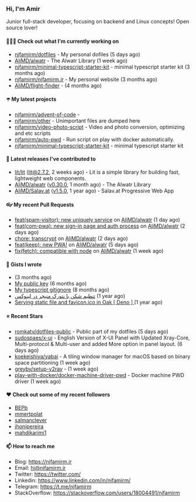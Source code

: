 ### Hi, I'm Amir

Junior full-stack developer, focusing on backend and Linux concepts!
Open source lover!

#### 👨🏻‍💻 Check out what I'm currently working on

- [njfamirm/dotfiles](https://github.com/njfamirm/dotfiles) - My personal dofiles (5 days ago)
- [AliMD/alwatr](https://github.com/AliMD/alwatr) - The Alwatr Library (1 week ago)
- [njfamirm/minimal-typescript-starter-kit](https://github.com/njfamirm/minimal-typescript-starter-kit) - minimal typescript starter kit (3 months ago)
- [njfamirm/njfamirm.ir](https://github.com/njfamirm/njfamirm.ir) - My personal website (3 months ago)
- [AliMD/flight-finder](https://github.com/AliMD/flight-finder) -  (4 months ago)

#### ☂️ My latest projects

- [njfamirm/advent-of-code](https://github.com/njfamirm/advent-of-code) - 
- [njfamirm/other](https://github.com/njfamirm/other) - Unimportant files are dumped here
- [njfamirm/video-photo-script](https://github.com/njfamirm/video-photo-script) - Video and photo conversion, optimizing and etc scripts
- [njfamirm/auto-pwd](https://github.com/njfamirm/auto-pwd) - Run script on play with docker automatically.
- [njfamirm/minimal-typescript-starter-kit](https://github.com/njfamirm/minimal-typescript-starter-kit) - minimal typescript starter kit

#### 🎉 Latest releases I've contributed to

- [lit/lit](https://github.com/lit/lit) ([lit@2.7.2](https://github.com/lit/lit/releases/tag/lit%402.7.2), 2 weeks ago) - Lit is a simple library for building fast, lightweight web components.
- [AliMD/alwatr](https://github.com/AliMD/alwatr) ([v0.30.0](https://github.com/AliMD/alwatr/releases/tag/v0.30.0), 1 month ago) - The Alwatr Library
- [AliMD/Salav.at](https://github.com/AliMD/Salav.at) ([v1.5.0](https://github.com/AliMD/Salav.at/releases/tag/v1.5.0), 1 year ago) - Salav.at Progressive Web App

#### 👓 My recent Pull Requests

- [feat(spam-visitor): new uniquely service](https://github.com/AliMD/alwatr/pull/1061) on [AliMD/alwatr](https://github.com/AliMD/alwatr) (1 day ago)
- [feat(com-pwa): new sign-in page and auth process](https://github.com/AliMD/alwatr/pull/1060) on [AliMD/alwatr](https://github.com/AliMD/alwatr) (2 days ago)
- [chore: transcrypt](https://github.com/AliMD/alwatr/pull/1058) on [AliMD/alwatr](https://github.com/AliMD/alwatr) (2 days ago)
- [feat(keep): new PWA!](https://github.com/AliMD/alwatr/pull/1052) on [AliMD/alwatr](https://github.com/AliMD/alwatr) (5 days ago)
- [fix(fetch): compatible with node](https://github.com/AliMD/alwatr/pull/1045) on [AliMD/alwatr](https://github.com/AliMD/alwatr) (1 week ago)

#### 📓 Gists I wrote

- [](https://gist.github.com/022d07ecd84e69ad31ef0bcd32d86b59) (3 months ago)
- [My public key](https://gist.github.com/879f720c9ca74a0934ce571b7285ed34) (6 months ago)
- [My typescript gitignore](https://gist.github.com/6a40b1912daab3f91a02a7b53f3f76c3) (8 months ago)
- [تنظیم شکن با نتورک منیجر در لینوکس](https://gist.github.com/cc40c344e89bdcdf77085cbf1fc05162) (1 year ago)
- [Serving static file and favicon.ico in Oak [ Deno ] ](https://gist.github.com/9bcaca2b6a672e729c099193b4aafe9f) (1 year ago)

#### ⭐ Recent Stars

- [romkatv/dotfiles-public](https://github.com/romkatv/dotfiles-public) - Public part of my dotfiles (5 days ago)
- [sudospaes/x-ui](https://github.com/sudospaes/x-ui) - English Version of X-UI Panel with Updated Xray-Core, Multi-protocol &amp; Multi-user and added More option in panel layout. (6 days ago)
- [koekeishiya/yabai](https://github.com/koekeishiya/yabai) - A tiling window manager for macOS based on binary space partitioning (1 week ago)
- [greyby/setup-v2ray](https://github.com/greyby/setup-v2ray) -  (1 week ago)
- [play-with-docker/docker-machine-driver-pwd](https://github.com/play-with-docker/docker-machine-driver-pwd) - Docker machine PWD driver (1 week ago)

#### ♥️ Check out some of my recent followers

- [BEPb](https://github.com/BEPb)
- [mmertpolat](https://github.com/mmertpolat)
- [salmanclever](https://github.com/salmanclever)
- [jhonipereira](https://github.com/jhonipereira)
- [mahdikarimi1](https://github.com/mahdikarimi1)

#### 📫 How to reach me

- Blog: https://njfamirm.ir
- Email: hi@njfamirm.ir
- Twitter: https://twitter.com/
- Linkedin: https://www.linkedin.com/in/njfamirm/
- Telegram: https://t.me/njfamirm
- StackOverflow: https://stackoverflow.com/users/18004491/njfamirm
